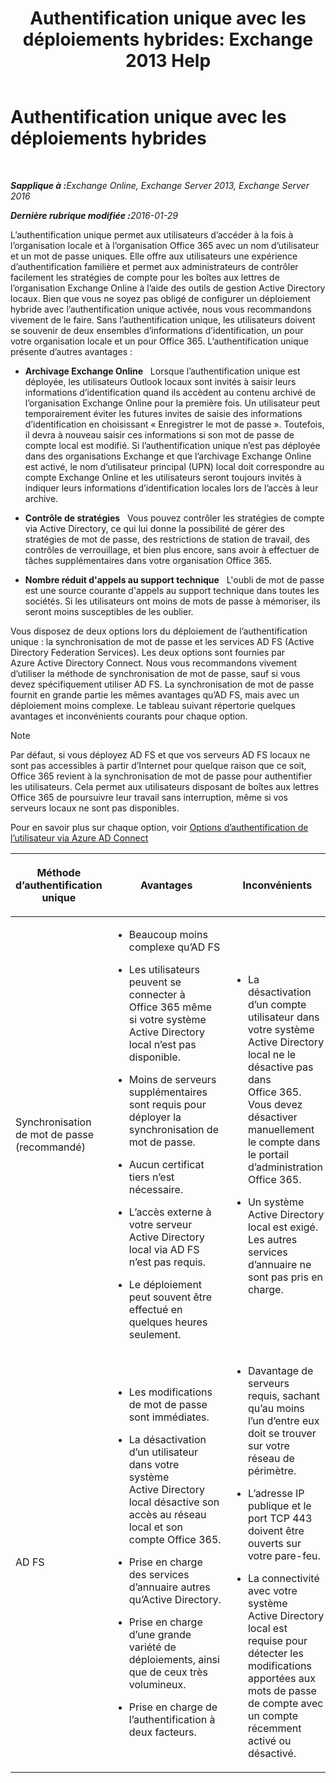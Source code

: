 ﻿---
title: 'Authentification unique avec les déploiements hybrides: Exchange 2013 Help'
TOCTitle: Authentification unique avec les déploiements hybrides
ms:assetid: 050606f9-718d-4a1f-b7a6-50b08c6e9e07
ms:mtpsurl: https://technet.microsoft.com/fr-fr/library/Hh563846(v=EXCHG.150)
ms:contentKeyID: 50479660
ms.date: 01/10/2018
mtps_version: v=EXCHG.150
ms.translationtype: HT
---

# Authentification unique avec les déploiements hybrides

 

_<strong>Sapplique à :</strong>Exchange Online, Exchange Server 2013, Exchange Server 2016_

_<strong>Dernière rubrique modifiée :</strong>2016-01-29_

L’authentification unique permet aux utilisateurs d’accéder à la fois à l’organisation locale et à l’organisation Office 365 avec un nom d’utilisateur et un mot de passe uniques. Elle offre aux utilisateurs une expérience d’authentification familière et permet aux administrateurs de contrôler facilement les stratégies de compte pour les boîtes aux lettres de l’organisation Exchange Online à l’aide des outils de gestion Active Directory locaux. Bien que vous ne soyez pas obligé de configurer un déploiement hybride avec l’authentification unique activée, nous vous recommandons vivement de le faire. Sans l’authentification unique, les utilisateurs doivent se souvenir de deux ensembles d’informations d’identification, un pour votre organisation locale et un pour Office 365. L’authentification unique présente d’autres avantages :

  - **Archivage Exchange Online**   Lorsque l’authentification unique est déployée, les utilisateurs Outlook locaux sont invités à saisir leurs informations d’identification quand ils accèdent au contenu archivé de l’organisation Exchange Online pour la première fois. Un utilisateur peut temporairement éviter les futures invites de saisie des informations d’identification en choisissant « Enregistrer le mot de passe ». Toutefois, il devra à nouveau saisir ces informations si son mot de passe de compte local est modifié. Si l’authentification unique n’est pas déployée dans des organisations Exchange et que l’archivage Exchange Online est activé, le nom d’utilisateur principal (UPN) local doit correspondre au compte Exchange Online et les utilisateurs seront toujours invités à indiquer leurs informations d’identification locales lors de l’accès à leur archive.

  - **Contrôle de stratégies**   Vous pouvez contrôler les stratégies de compte via Active Directory, ce qui lui donne la possibilité de gérer des stratégies de mot de passe, des restrictions de station de travail, des contrôles de verrouillage, et bien plus encore, sans avoir à effectuer de tâches supplémentaires dans votre organisation Office 365.

  - **Nombre réduit d'appels au support technique**   L'oubli de mot de passe est une source courante d'appels au support technique dans toutes les sociétés. Si les utilisateurs ont moins de mots de passe à mémoriser, ils seront moins susceptibles de les oublier.

Vous disposez de deux options lors du déploiement de l’authentification unique : la synchronisation de mot de passe et les services AD FS (Active Directory Federation Services). Les deux options sont fournies par Azure Active Directory Connect. Nous vous recommandons vivement d’utiliser la méthode de synchronisation de mot de passe, sauf si vous devez spécifiquement utiliser AD FS. La synchronisation de mot de passe fournit en grande partie les mêmes avantages qu’AD FS, mais avec un déploiement moins complexe. Le tableau suivant répertorie quelques avantages et inconvénients courants pour chaque option.

> [!NOTE]
> Par défaut, si vous déployez AD FS et que vos serveurs AD FS locaux ne sont pas accessibles à partir d’Internet pour quelque raison que ce soit, Office 365 revient à la synchronisation de mot de passe pour authentifier les utilisateurs. Cela permet aux utilisateurs disposant de boîtes aux lettres Office 365 de poursuivre leur travail sans interruption, même si vos serveurs locaux ne sont pas disponibles.


Pour en savoir plus sur chaque option, voir [Options d’authentification de l’utilisateur via Azure AD Connect](http://go.microsoft.com/fwlink/p/?linkid=723514)


<table>
<colgroup>
<col style="width: 33%" />
<col style="width: 33%" />
<col style="width: 33%" />
</colgroup>
<thead>
<tr class="header">
<th><p>Méthode d’authentification unique</p></th>
<th><p>Avantages</p></th>
<th><p>Inconvénients</p></th>
</tr>
</thead>
<tbody>
<tr class="odd">
<td><p>Synchronisation de mot de passe (recommandé)</p></td>
<td><ul>
<li><p>Beaucoup moins complexe qu’AD FS</p></li>
<li><p>Les utilisateurs peuvent se connecter à Office 365 même si votre système Active Directory local n’est pas disponible.</p></li>
<li><p>Moins de serveurs supplémentaires sont requis pour déployer la synchronisation de mot de passe.</p></li>
<li><p>Aucun certificat tiers n’est nécessaire.</p></li>
<li><p>L’accès externe à votre serveur Active Directory local via AD FS n’est pas requis.</p></li>
<li><p>Le déploiement peut souvent être effectué en quelques heures seulement.</p></li>
</ul></td>
<td><ul>
<li><p>La désactivation d’un compte utilisateur dans votre système Active Directory local ne le désactive pas dans Office 365. Vous devez désactiver manuellement le compte dans le portail d’administration Office 365.</p></li>
<li><p>Un système Active Directory local est exigé. Les autres services d’annuaire ne sont pas pris en charge.</p></li>
</ul></td>
</tr>
<tr class="even">
<td><p>AD FS</p></td>
<td><ul>
<li><p>Les modifications de mot de passe sont immédiates.</p></li>
<li><p>La désactivation d’un utilisateur dans votre système Active Directory local désactive son accès au réseau local et son compte Office 365.</p></li>
<li><p>Prise en charge des services d’annuaire autres qu’Active Directory.</p></li>
<li><p>Prise en charge d’une grande variété de déploiements, ainsi que de ceux très volumineux.</p></li>
<li><p>Prise en charge de l’authentification à deux facteurs.</p></li>
</ul></td>
<td><ul>
<li><p>Davantage de serveurs requis, sachant qu’au moins l’un d’entre eux doit se trouver sur votre réseau de périmètre.</p></li>
<li><p>L’adresse IP publique et le port TCP 443 doivent être ouverts sur votre pare-feu.</p></li>
<li><p>La connectivité avec votre système Active Directory local est requise pour détecter les modifications apportées aux mots de passe de compte avec un compte récemment activé ou désactivé.</p></li>
</ul></td>
</tr>
</tbody>
</table>

